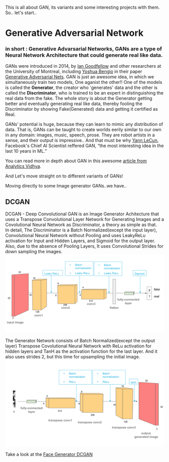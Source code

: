 This is all about GAN, its variants and some interesting projects with them. So.. let's start..

# Generative Adversarial Network
### in short : Generative Advarsarial Networks, GANs are a type of Neural Network Architecture that could generate real like data.
 
  GANs were introduced in 2014, by [Ian Goodfellow](https://www.linkedin.com/in/ian-goodfellow-b7187213/) and other researchers at the University of Montreal, including [Yoshua Bengio](https://www.linkedin.com/in/yoshuabengio) in their paper [Generative Adversarial Nets](https://arxiv.org/pdf/1406.2661.pdf).
  GAN is just an awesome idea, in which we simultaneously train two models, One aganist the other!!
  One of the models is called the **Generator**, the creator who 'generates' data and the other is called the **Discriminator**, who is trained to be an expert in distinguishing the real data from the fake. The whole story is about the Generator getting better and eventually generating real like data, thereby fooling the Discriminator by showing Fake(Generated) data and getting it certified as Real.

GANs’ potential is huge, because they can learn to mimic any distribution of data. That is, GANs can be taught to create worlds eerily similar to our own in any domain: images, music, speech, prose. They are robot artists in a sense, and their output is impressive..
And that must be why [Yann LeCun](https://www.linkedin.com/in/yann-lecun-0b999), Facebook's Chief AI Scientist reffered GAN, “the most interesting idea in the last 10 years in ML.”

You can read more in depth about GAN in this awesome [article from Analytics Vidhya](https://www.analyticsvidhya.com/blog/2017/06/introductory-generative-adversarial-networks-gans/).

And Let's move straight on to different variants of GANs! 

Moving directly to some Image generator GANs..we have..

## DCGAN
  DCGAN - Deep Convolutional GAN is an Image Generator Achitecture that uses a Transpose Convolutional Layer Network for Generating Images and a Covolutional Neural Network as Discriminator, a theory as simple as that.  
  In detail, The Discriminator is a Batch Normalized(except the input layer), Convolutional Neural Network without Pooling and uses LeakyReLu activation for Input and Hidden Layers, and Sigmoid for the output layer. Also, due to the absence of Pooling Layers, It uses Convolutional Strides for down sampling the images.
  ![discriminator architecture](https://github.com/GokulDas027/Generative-Adversarial-Networks-GANs/blob/master/assets/dcgan_discriminator.png?raw=true)

  The Generator Network consists of Batch Normalized(except the output layer) Transpose Covolutional Neural Network with ReLu activation for hidden layers and TanH as the activation function for the last layer. And it also uses strides 2, but this time for upsampling the initial image.
![generator architecture](https://github.com/GokulDas027/Generative-Adversarial-Networks-GANs/blob/master/assets/dcgan_generator.png?raw=true)

Take a look at the [Face Generator DCGAN](https://github.com/GokulDas027/Generative-Adversarial-Networks-GANs/blob/master/Face_Generator.ipynb)
